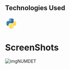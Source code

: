 ## Technologies Used
<img src="https://raw.githubusercontent.com/devicons/devicon/master/icons/python/python-original.svg" alt="python" width="40" height="40"/>&nbsp;

# ScreenShots
![imgNUMDET](https://github.com/himxnshutripathi/Locate-a-Phone-Number/assets/55108251/5808bb6a-f68a-479b-9720-baa98d77064a)
